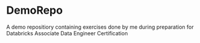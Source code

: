 # DemoRepo
A demo repositiory containing exercises done by me during preparation for Databricks Associate Data Engineer Certification
